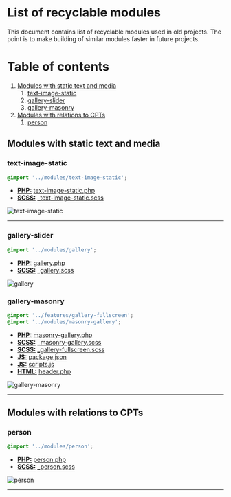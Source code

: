 # List of recyclable modules

This document contains list of recyclable modules used in old projects. The point is to make building of similar modules faster in future projects.

# Table of contents

1. [Modules with static text and media](#modules-with-static-text-and-media)
    1. [text-image-static](#text-image-static)
    2. [gallery-slider](#gallery-slider)
    2. [gallery-masonry](#gallery-masonry)
2. [Modules with relations to CPTs](#modules-with-relations-to-cpts)
    1. [person](#person)

## Modules with static text and media

### text-image-static

``` scss
@import '../modules/text-image-static';
```

- **[PHP:](/php)** [text-image-static.php](https://github.com/digitoimistodude/jptindustria/blob/master/content/themes/jptindustria/template-parts/modules/text-image-static.php)
- **[SCSS:](/scss)** [_text-image-static.scss](https://github.com/digitoimistodude/jptindustria/blob/master/content/themes/jptindustria/sass/modules/_text-image-static.scss)

![text-image-static](https://ifup.io/ihAMI.png "text-image-static")

---

### gallery-slider

``` scss
@import '../modules/gallery';
```

- **[PHP:](/php)** [gallery.php](https://github.com/digitoimistodude/clojutre/blob/0e1af5404f5b1a69dbcd5b8f0fd9afd89711dcf5/content/themes/clojutre/template-parts/modules/gallery.php#L1-L39)
- **[SCSS:](/scss)** [_gallery.scss](https://github.com/digitoimistodude/clojutre/blob/0e1af5404f5b1a69dbcd5b8f0fd9afd89711dcf5/content/themes/clojutre/sass/modules/_gallery.scss#L1-L30)

![gallery](https://ifup.io/AXJhh.png "gallery")

### gallery-masonry

``` scss
@import '../features/gallery-fullscreen';
@import '../modules/masonry-gallery';
```

- **[PHP:](/php)** [masonry-gallery.php](https://github.com/digitoimistodude/byemmi/blob/master/content/themes/byemmi/template-parts/modules/masonry-gallery.php)
- **[SCSS:](/scss)** [_masonry-gallery.scss](https://github.com/digitoimistodude/byemmi/blob/master/content/themes/byemmi/sass/modules/_masonry-gallery.scss)
- **[SCSS:](/scss)** [_gallery-fullscreen.scss](https://github.com/digitoimistodude/byemmi/blob/master/content/themes/byemmi/sass/features/_gallery-fullscreen.scss)
- **[JS:](/js)** [package.json](https://github.com/digitoimistodude/byemmi/blob/1acad5eb3ce90d3a6711f088c61c999e6f880f6f/content/themes/byemmi/package.json#L43)
- **[JS:](/js)** [scripts.js](https://github.com/digitoimistodude/byemmi/blob/1acad5eb3ce90d3a6711f088c61c999e6f880f6f/content/themes/byemmi/js/src/scripts.js#L24-L54)
- **[HTML:](/js)** [header.php](https://github.com/digitoimistodude/byemmi/blob/1acad5eb3ce90d3a6711f088c61c999e6f880f6f/content/themes/byemmi/header.php#L26-L35)

![gallery-masonry](https://ifup.io/de6RS.png "gallery-masonry")


---

## Modules with relations to CPTs

### person

``` scss
@import '../modules/person';
```

- **[PHP:](/php)** [person.php](https://github.com/digitoimistodude/jptindustria/blob/master/content/themes/jptindustria/template-parts/modules/person.php)
- **[SCSS:](/scss)** [_person.scss](https://github.com/digitoimistodude/jptindustria/blob/master/content/themes/jptindustria/sass/modules/_person.scss)

![person](https://ifup.io/0byUC.png "person")

---